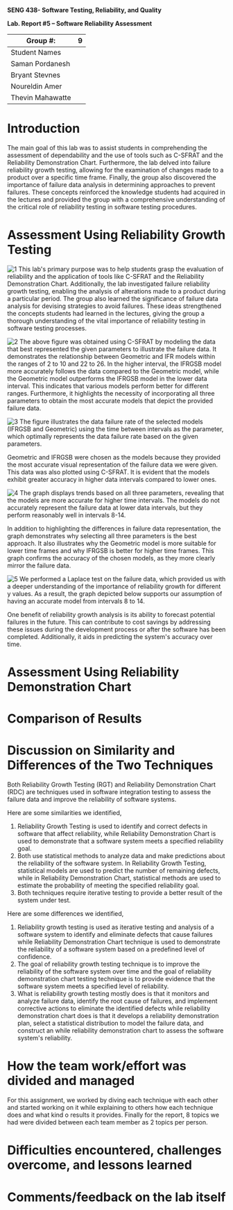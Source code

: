 **SENG 438- Software Testing, Reliability, and Quality**

**Lab. Report \#5 – Software Reliability Assessment**

| Group \#:         | 9     |
| --------------    | ---   |
| Student Names     |       |
| Saman Pordanesh    |       |
| Bryant Stevnes    |       |
| Noureldin Amer    |       |
| Thevin Mahawatte  |       |

# Introduction

The main goal of this lab was to assist students in comprehending the assessment of dependability and the use of tools such as C-SFRAT and the Reliability Demonstration Chart. Furthermore, the lab delved into failure reliability growth testing, allowing for the examination of changes made to a product over a specific time frame. Finally, the group also discovered the importance of failure data analysis in determining approaches to prevent failures. These concepts reinforced the knowledge students had acquired in the lectures and provided the group with a comprehensive understanding of the critical role of reliability testing in software testing procedures.

# 

# Assessment Using Reliability Growth Testing 
![1](https://user-images.githubusercontent.com/74850874/230690688-c3ddeb07-f303-41f5-a4a9-154734bba16b.png)
This lab's primary purpose was to help students grasp the evaluation of reliability and the application of tools like C-SFRAT and the Reliability Demonstration Chart. Additionally, the lab investigated failure reliability growth testing, enabling the analysis of alterations made to a product during a particular period. The group also learned the significance of failure data analysis for devising strategies to avoid failures. These ideas strengthened the concepts students had learned in the lectures, giving the group a thorough understanding of the vital importance of reliability testing in software testing processes.

![2](https://user-images.githubusercontent.com/74850874/230690691-ad002ee8-a2c3-469e-a7f6-1a21689026fd.png)
The above figure was obtained using C-SFRAT by modeling the data that best represented the given parameters to illustrate the failure data. It demonstrates the relationship between Geometric and IFR models within the ranges of 2 to 10 and 22 to 26. In the higher interval, the IFRGSB model more accurately follows the data compared to the Geometric model, while the Geometric model outperforms the IFRGSB model in the lower data interval. This indicates that various models perform better for different ranges. Furthermore, it highlights the necessity of incorporating all three parameters to obtain the most accurate models that depict the provided failure data.

![3](https://user-images.githubusercontent.com/74850874/230690692-57196ba4-0d80-4a43-9f3b-cb2fe6ea7fcc.png)
The figure illustrates the data failure rate of the selected models (IFRGSB and Geometric) using the time between intervals as the parameter, which optimally represents the data failure rate based on the given parameters.

Geometric and IFRGSB were chosen as the models because they provided the most accurate visual representation of the failure data we were given. This data was also plotted using C-SFRAT. It is evident that the models exhibit greater accuracy in higher data intervals compared to lower ones.

![4](https://user-images.githubusercontent.com/74850874/230690693-e21078d0-2d5b-45e3-878a-022150caab8a.png)
The graph displays trends based on all three parameters, revealing that the models are more accurate for higher time intervals. The models do not accurately represent the failure data at lower data intervals, but they perform reasonably well in intervals 8-14.

In addition to highlighting the differences in failure data representation, the graph demonstrates why selecting all three parameters is the best approach. It also illustrates why the Geometric model is more suitable for lower time frames and why IFRGSB is better for higher time frames. This graph confirms the accuracy of the chosen models, as they more clearly mirror the failure data.

![5](https://user-images.githubusercontent.com/74850874/230690694-a9b9767e-d692-4cdb-bb7e-8aea8d9af99a.png)
We performed a Laplace test on the failure data, which provided us with a deeper understanding of the importance of reliability growth for different y values. As a result, the graph depicted below supports our assumption of having an accurate model from intervals 8 to 14.

One benefit of reliability growth analysis is its ability to forecast potential failures in the future. This can contribute to cost savings by addressing these issues during the development process or after the software has been completed. Additionally, it aids in predicting the system's accuracy over time.


# Assessment Using Reliability Demonstration Chart 

# 

# Comparison of Results

# Discussion on Similarity and Differences of the Two Techniques

Both Reliability Growth Testing (RGT) and Reliability Demonstration Chart (RDC) are techniques used in software integration testing to assess the failure data and improve the reliability of software systems.

Here are some similarities we identified,
  1.	Reliability Growth Testing is used to identify and correct defects in software that affect reliability, while Reliability Demonstration Chart is used to        demonstrate that a software system meets a specified reliability goal.
  2.	Both use statistical methods to analyze data and make predictions about the reliability of the software system. In Reliability Growth Testing, statistical models are used to predict the number of remaining defects, while in Reliability Demonstration Chart, statistical methods are used to estimate the probability of meeting the specified reliability goal.
  3.	Both techniques require iterative testing to provide a better result of the system under test.

Here are some differences we identified,
  1.	Reliability growth testing is used as iterative testing and analysis of a software system to identify and eliminate defects that cause failures while Reliability Demonstration Chart technique is used to demonstrate the reliability of a software system based on a predefined level of confidence.
  2.	The goal of reliability growth testing technique is to improve the reliability of the software system over time and the goal of reliability demonstration chart testing technique is to provide evidence that the software system meets a specified level of reliability.
  3.	What is reliability growth testing mostly does is that it monitors and analyze failure data, identify the root cause of failures, and implement corrective actions to eliminate the identified defects while reliability demonstration chart does is that it develops a reliability demonstration plan, select a statistical distribution to model the failure data, and construct an while reliability demonstration chart to assess the software system's reliability.

# How the team work/effort was divided and managed

For this assignment, we worked by diving each technique with each other and started working on it while explaining to others how each technique does and what kind o results it provides. Finally for the report, 8 topics we had were divided between each team member as 2 topics per person.

# Difficulties encountered, challenges overcome, and lessons learned

# Comments/feedback on the lab itself
